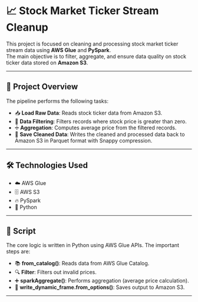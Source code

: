 # 📈 Stock Market Ticker Stream Cleanup

This project is focused on cleaning and processing stock market ticker stream data using **AWS Glue** and **PySpark**.  
The main objective is to filter, aggregate, and ensure data quality on stock ticker data stored on **Amazon S3**.

---

## 📂 Project Overview

The pipeline performs the following tasks:

- 📥 **Load Raw Data**: Reads stock ticker data from Amazon S3.
- 🔎 **Data Filtering**: Filters records where stock price is greater than zero.
- ➗ **Aggregation**: Computes average price from the filtered records.
- 💾 **Save Cleaned Data**: Writes the cleaned and processed data back to Amazon S3 in Parquet format with Snappy compression.

---

## 🛠 Technologies Used

- ☁️ AWS Glue
- 🗄️ AWS S3
- 🔥 PySpark
- 🐍 Python

---

## 📜 Script

The core logic is written in Python using AWS Glue APIs. The important steps are:

- 📚 **from_catalog()**: Reads data from AWS Glue Catalog.
- 🔍 **Filter**: Filters out invalid prices.
- ➕ **sparkAggregate()**: Performs aggregation (average price calculation).
- 💾 **write_dynamic_frame.from_options()**: Saves output to Amazon S3.

---
